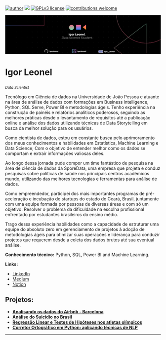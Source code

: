 [![author](https://img.shields.io/badge/author-IgorLeonel-red.svg)](https://www.linkedin.com/in/igorleonel) [![](https://img.shields.io/badge/python-3.7+-blue.svg)](https://www.python.org/downloads/release/python-365/) [![GPLv3 license](https://img.shields.io/badge/License-GPLv3-blue.svg)](http://perso.crans.org/besson/LICENSE.html) [![contributions welcome](https://img.shields.io/badge/contributions-welcome-brightgreen.svg?style=flat)](https://github.com/igorleonel)

<p align="center">
  <img src="Black Technology LinkedIn Banner.png" >
</p>

# Igor Leonel
<sub>*Data Scientist*</sub>

Tecnólogo em Ciência de dados na Universidade de João Pessoa e atuante na área de análise de dados com formações em Business intelligence, Python, SQL Serve, Power BI e metodologias ágeis. Tenho experiência na construção de painéis e relatórios analíticos poderosos, seguindo as melhores práticas desde o levantamento de requisitos até a publicação online e análise dos dados utilizando técnicas de Data Storytelling em busca da melhor solução para os usuários. 

Como cientista de dados, estou em constante busca pelo aprimoramento dos meus conhecimentos e habilidades em Estatística, Machine Learning e Data Science; Com o objetivo de entender melhor como os dados se comportam e extrair informações valiosas deles. 

Ao longo dessa jornada pude compor um time fantástico de pesquisa na área de ciência de dados da SporeData, uma empresa que projeta e conduz pesquisas sobre políticas de saúde nos principais centros acadêmicos mundo, utilizando das melhores tecnologias e ferramentas para análise de dados.

Como empreendedor, participei dos mais importantes programas de pré-aceleração e incubação de startups do estado do Ceará, Brasil, juntamente com uma equipe formada por pessoas de diversas áreas e com só um objetivo: Resolver o problema da dificuldade na escolha profissional enfrentado por estudantes brasileiros do ensino médio.

Trago dessa experiência habilidades como a capacidade de estruturar uma equipe do absoluto zero em gerenciamento de projetos à adoção de metodologias ágeis para otimizar suas operações e liderança para conduzir projetos que requerem desde a coleta dos dados brutos até sua eventual análise.

**Conhecimento técnico:** Python, SQL, Power BI and Machine Learning.

**Links:**
* [LinkedIn](https://www.linkedin.com/in/igorleonel/)
* [Medium](https://medium.com/@igor__leonel)
* [Notion](https://quickest-egg-336.notion.site/Igor-Leonel-56584b6cca804e35a9fc9b75bc5a8ec6)

## Projetos:


* **[Analisando os dados do Airbnb - Barcelona](https://github.com/igorleonel/DataScience/blob/main/Analisando_os_Dados_do_Airbnb.ipynb)**
* **[Análise do Suicídio no Brasil](https://github.com/igorleonel/DataScience/blob/main/An%C3%A1lise_do_suic%C3%ADdio_no_Brasil_com_Data_Science.ipynb)**
* **[Regressão Linear e Testes de Hipóteses nos atletas olímpicos](https://github.com/igorleonel/DataScience/blob/main/Analisando_as_olimpiadas.ipynb)**
* **[Corretor Ortográfico em Python: aplicando técnicas de NLP](https://github.com/igorleonel/DataScience/blob/main/Corretor_Ortogr%C3%A1fico_em_Python_aplicando_t%C3%A9cnicas_de_NLP.ipynb)**
---




